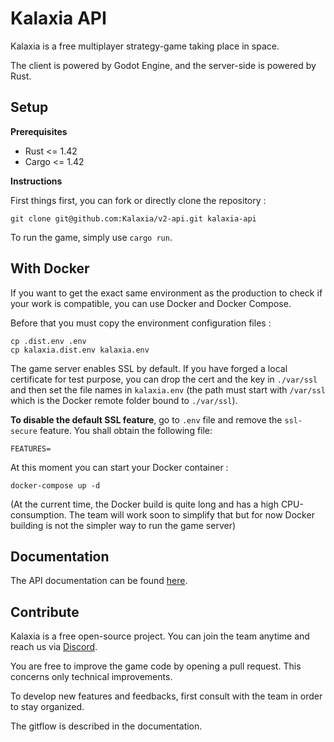 Kalaxia API
===========

Kalaxia is a free multiplayer strategy-game taking place in space.

The client is powered by Godot Engine, and the server-side is powered by Rust.

Setup
-----

**Prerequisites**

* Rust <= 1.42
* Cargo <= 1.42

**Instructions**

First things first, you can fork or directly clone the repository :

```
git clone git@github.com:Kalaxia/v2-api.git kalaxia-api
```

To run the game, simply use ``cargo run``.

With Docker
-----------

If you want to get the exact same environment as the production to check if your work is compatible, you can use Docker and Docker Compose.

Before that you must copy the environment configuration files :

```
cp .dist.env .env
cp kalaxia.dist.env kalaxia.env
```

The game server enables SSL by default. If you have forged a local certificate for test purpose, you can drop the cert and the key in ``./var/ssl`` and then set the file names in ``kalaxia.env`` (the path must start with ``/var/ssl`` which is the Docker remote folder bound to ``./var/ssl``).

**To disable the default SSL feature**, go to ``.env`` file and remove the ``ssl-secure`` feature. You shall obtain the following file:

```
FEATURES=
```

At this moment you can start your Docker container :

```
docker-compose up -d
```

(At the current time, the Docker build is quite long and has a high CPU-consumption. The team will work soon to simplify that but for now Docker building is not the simpler way to run the game server)

Documentation
-------------

The API documentation can be found [here](https://github.com/Kalaxia/v2-api/wiki).

Contribute
----------

Kalaxia is a free open-source project. You can join the team anytime and reach us via [Discord](https://discordapp.com/invite/mDTms5c).

You are free to improve the game code by opening a pull request. This concerns only technical improvements.

To develop new features and feedbacks, first consult with the team in order to stay organized.

The gitflow is described in the documentation.